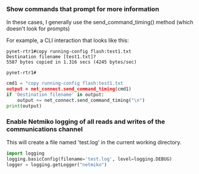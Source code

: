### Show commands that prompt for more information

In these cases, I generally use the send_command_timing() method (which doesn't look for prompts)


For example, a CLI interaction that looks like this:

```
pynet-rtr1#copy running-config flash:test1.txt
Destination filename [test1.txt]? 
5587 bytes copied in 1.316 secs (4245 bytes/sec)

pynet-rtr1#
```

```python
cmd1 = "copy running-config flash:test1.txt
output = net_connect.send_command_timing(cmd1)
if 'Destination filename' in output:
    output += net_connect.send_command_timing("\n")
print(output)
```

### Enable Netmiko logging of all reads and writes of the communications channel

This will create a file named 'test.log' in the current working directory.

```python
import logging
logging.basicConfig(filename='test.log', level=logging.DEBUG)
logger = logging.getLogger("netmiko")
```
